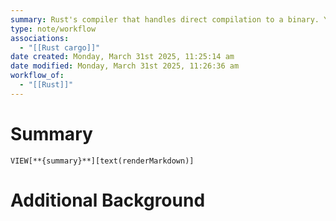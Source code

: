 ```yaml
---
summary: Rust's compiler that handles direct compilation to a binary. You'd likely only use this for a simple compilation only dependent on `std`, or you want more error message explanation.
type: note/workflow
associations:
  - "[[Rust cargo]]"
date created: Monday, March 31st 2025, 11:25:14 am
date modified: Monday, March 31st 2025, 11:26:36 am
workflow_of:
  - "[[Rust]]"
---
```

# Summary
`VIEW[**{summary}**][text(renderMarkdown)]`

# Additional Background